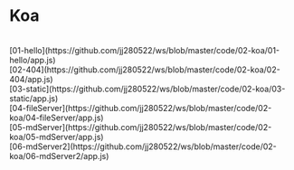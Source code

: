 <h1>Koa</h1> <br>
[01-hello](https://github.com/jj280522/ws/blob/master/code/02-koa/01-hello/app.js)<br>
[02-404](https://github.com/jj280522/ws/blob/master/code/02-koa/02-404/app.js)<br>
[03-static](https://github.com/jj280522/ws/blob/master/code/02-koa/03-static/app.js)<br>
[04-fileServer](https://github.com/jj280522/ws/blob/master/code/02-koa/04-fileServer/app.js)<br>
[05-mdServer](https://github.com/jj280522/ws/blob/master/code/02-koa/05-mdServer/app.js)<br>
[06-mdServer2](https://github.com/jj280522/ws/blob/master/code/02-koa/06-mdServer2/app.js)<br>
